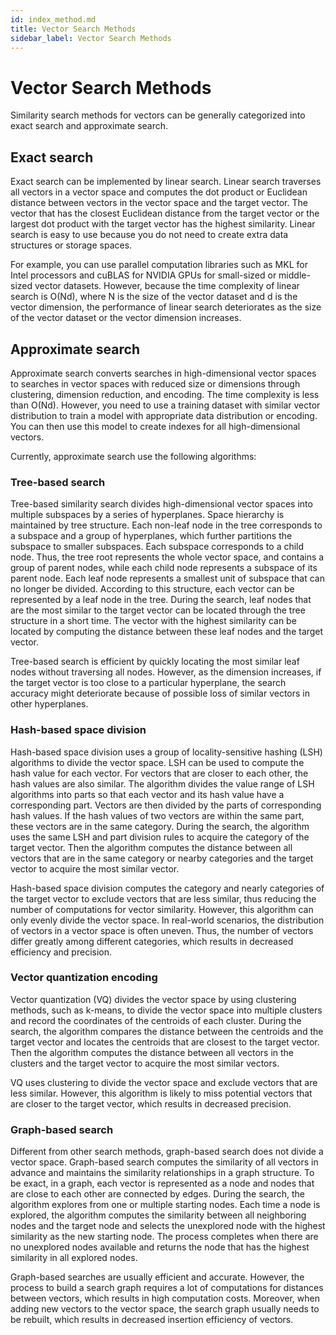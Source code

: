 ```yaml
---
id: index_method.md
title: Vector Search Methods
sidebar_label: Vector Search Methods
---
```


# Vector Search Methods

Similarity search methods for vectors can be generally categorized into exact search and approximate search.

## Exact search

Exact search can be implemented by linear search. Linear search traverses all vectors in a vector space and computes the dot product or Euclidean distance between vectors in the vector space and the target vector. The vector that has the closest Euclidean distance from the target vector or the largest dot product with the target vector has the highest similarity. Linear search is easy to use because you do not need to create extra data structures or storage spaces.

For example, you can use parallel computation libraries such as MKL for Intel processors and cuBLAS for NVIDIA GPUs for small-sized or middle-sized vector datasets. However, because the time complexity of linear search is O\(Nd\), where N is the size of the vector dataset and d is the vector dimension, the performance of linear search deteriorates as the size of the vector dataset or the vector dimension increases.

## Approximate search

Approximate search converts searches in high-dimensional vector spaces to searches in vector spaces with reduced size or dimensions through clustering, dimension reduction, and encoding. The time complexity is less than O(Nd). However, you need to use a training dataset with similar vector distribution to train a model with appropriate data distribution or encoding. You can then use this model to create indexes for all high-dimensional vectors.

Currently, approximate search use the following algorithms:

### Tree-based search

Tree-based similarity search divides high-dimensional vector spaces into multiple subspaces by a series of hyperplanes. Space hierarchy is maintained by tree structure. Each non-leaf node in the tree corresponds to a subspace and a group of hyperplanes, which further partitions the subspace to smaller subspaces. Each subspace corresponds to a child node. Thus, the tree root represents the whole vector space, and contains a group of parent nodes, while each child node represents a subspace of its parent node. Each leaf node represents a smallest unit of subspace that can no longer be divided. According to this structure, each vector can be represented by a leaf node in the tree. During the search, leaf nodes that are the most similar to the target vector can be located through the tree structure in a short time. The vector with the highest similarity can be located by computing the distance between these leaf nodes and the target vector.

Tree-based search is efficient by quickly locating the most similar leaf nodes without traversing all nodes. However, as the dimension increases, if the target vector is too close to a particular hyperplane, the search accuracy might deteriorate because of possible loss of similar vectors in other hyperplanes.

### Hash-based space division

Hash-based space division uses a group of locality-sensitive hashing (LSH) algorithms to divide the vector space. LSH can be used to compute the hash value for each vector. For vectors that are closer to each other, the hash values are also similar. The algorithm divides the value range of LSH algorithms into parts so that each vector and its hash value have a corresponding part. Vectors are then divided by the parts of corresponding hash values. If the hash values of two vectors are within the same part, these vectors are in the same category. During the search, the algorithm uses the same LSH and part division rules to acquire the category of the target vector. Then the algorithm computes the distance between all vectors that are in the same category or nearby categories and the target vector to acquire the most similar vector.
   
Hash-based space division computes the category and nearly categories of the target vector to exclude vectors that are less similar, thus reducing the number of computations for vector similarity. However, this algorithm can only evenly divide the vector space. In real-world scenarios, the distribution of vectors in a vector space is often uneven. Thus, the number of vectors differ greatly among different categories, which results in decreased efficiency and precision.


### Vector quantization encoding

Vector quantization (VQ) divides the vector space by using clustering methods, such as k-means, to divide the vector space into multiple clusters and record the coordinates of the centroids of each cluster. During the search, the algorithm compares the distance between the centroids and the target vector and locates the centroids that are closest to the target vector. Then the algorithm computes the distance between all vectors in the clusters and the target vector to acquire the most similar vectors.
  
VQ uses clustering to divide the vector space and exclude vectors that are less similar. However, this algorithm is likely to miss potential vectors that are closer to the target vector, which results in decreased precision.
  
### Graph-based search

Different from other search methods, graph-based search does not divide a vector space. Graph-based search computes the similarity of all vectors in advance and maintains the similarity relationships in a graph structure. To be exact, in a graph, each vector is represented as a node and nodes that are close to each other are connected by edges. During the search, the algorithm explores from one or multiple starting nodes. Each time a node is explored, the algorithm computes the similarity between all neighboring nodes and the target node and selects the unexplored node with the highest similarity as the new starting node. The process completes when there are no unexplored nodes available and returns the node that has the highest similarity in all explored nodes.
  
Graph-based searches are usually efficient and accurate. However, the process to build a search graph requires a lot of computations for distances between vectors, which results in high computation costs. Moreover, when adding new vectors to the vector space, the search graph usually needs to be rebuilt, which results in decreased insertion efficiency of vectors.

